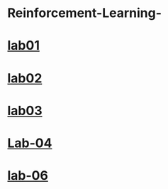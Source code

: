 # Reinforcement-Learning-
# [lab01](https://colab.research.google.com/drive/16DELHMWHE8vYJJFDWuinOBKQYZJv4zDJ#scrollTo=AjEIlupqzK30)
# [lab02](https://colab.research.google.com/drive/1aV64FDZPucjwPiRw-IIAKP3B2m97tTuU)
# [lab03](https://colab.research.google.com/drive/15IZWaiAeCmN1rXy5nfpLstukjgFCSY1p#scrollTo=NavqNcCQ7MRT)
# [Lab-04](https://colab.research.google.com/drive/1AMz9L-ujqPLPFlE6kBGu21js07kFr78M#scrollTo=JETRI6xJH6EN)
# [lab-06](https://colab.research.google.com/drive/1xkbI1tXMgWvJQvUH3QbVBHB3rX1QI2D1?usp=sharing)

